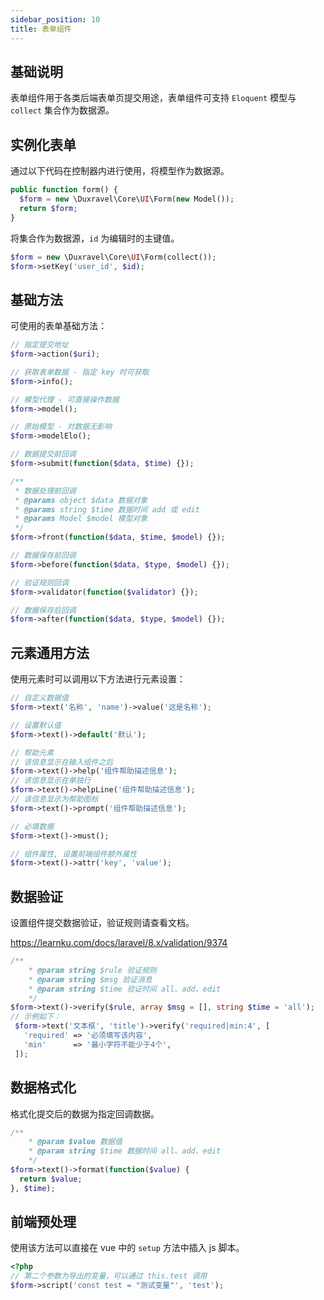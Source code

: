 ```yaml
---
sidebar_position: 10
title: 表单组件
---
```


## 基础说明

表单组件用于各类后端表单页提交用途，表单组件可支持 `Eloquent` 模型与 `collect` 集合作为数据源。

## 实例化表单

通过以下代码在控制器内进行使用，将模型作为数据源。

```php
public function form() {
  $form = new \Duxravel\Core\UI\Form(new Model());
  return $form;
}
```

将集合作为数据源，`id` 为编辑时的主键值。

```php
$form = new \Duxravel\Core\UI\Form(collect());
$form->setKey('user_id', $id);
```

## 基础方法

可使用的表单基础方法：

```php
// 指定提交地址
$form->action($uri);

// 获取表单数据 - 指定 key 时可获取
$form->info();

// 模型代理 - 可直接操作数据
$form->model();

// 原始模型 - 対数据无影响
$form->modelElo();

// 数据提交前回调
$form->submit(function($data, $time) {});

/**
 * 数据处理前回调
 * @params object $data 数据对象
 * @params string $time 数据时间 add 或 edit
 * @params Model $model 模型对象
 */
$form->front(function($data, $time, $model) {});

// 数据保存前回调
$form->before(function($data, $type, $model) {});

// 验证规则回调
$form->validator(function($validator) {});

// 数据保存后回调
$form->after(function($data, $type, $model) {});
```

## 元素通用方法

使用元素时可以调用以下方法进行元素设置：

```php
// 自定义数据值
$form->text('名称', 'name')->value('这是名称');

// 设置默认值
$form->text()->default('默认');

// 帮助元素
// 该信息显示在输入组件之后
$form->text()->help('组件帮助描述信息');
// 该信息显示在单独行
$form->text()->helpLine('组件帮助描述信息');
// 该信息显示为帮助图标
$form->text()->prompt('组件帮助描述信息');

// 必填数据
$form->text()->must();

// 组件属性, 设置前端组件额外属性
$form->text()->attr('key', 'value');
```

## 数据验证

设置组件提交数据验证，验证规则请查看文档。

https://learnku.com/docs/laravel/8.x/validation/9374

```php
/**
	* @param string $rule 验证规则
	* @param string $msg 验证消息
	* @param string $time 验证时间 all、add、edit
	*/
$form->text()->verify($rule, array $msg = [], string $time = 'all');
// 示例如下：
 $form->text('文本框', 'title')->verify('required|min:4', [
   'required' => '必须填写该内容',
   'min'      => '最小字符不能少于4个',
 ]);
```

## 数据格式化

格式化提交后的数据为指定回调数据。

```php
/**
	* @param $value 数据值
	* @param string $time 数据时间 all、add、edit
	*/
$form->text()->format(function($value) {
  return $value;
}, $time);
```

## 前端预处理

使用该方法可以直接在 vue 中的 `setup` 方法中插入 js 脚本。

```php
<?php
// 第二个参数为导出的变量，可以通过 this.test 调用
$form->script('const test = "测试变量"', 'test');
```